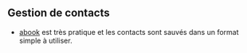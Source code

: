 ## Gestion de contacts

- [abook](http://abook.sourceforge.net/) est très pratique et les contacts sont sauvés dans un format simple à utiliser.
